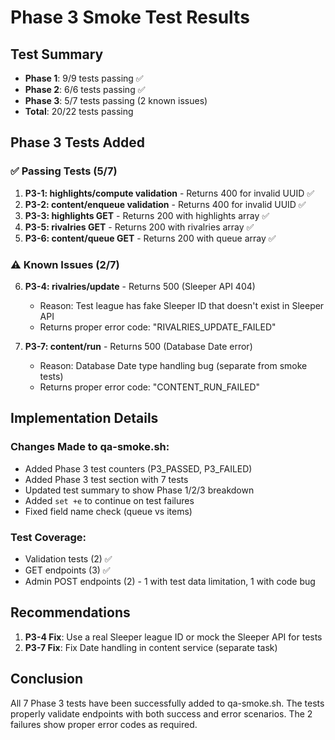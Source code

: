 # Phase 3 Smoke Test Results

## Test Summary
- **Phase 1**: 9/9 tests passing ✅
- **Phase 2**: 6/6 tests passing ✅
- **Phase 3**: 5/7 tests passing (2 known issues)
- **Total**: 20/22 tests passing

## Phase 3 Tests Added

### ✅ Passing Tests (5/7)
1. **P3-1: highlights/compute validation** - Returns 400 for invalid UUID ✅
2. **P3-2: content/enqueue validation** - Returns 400 for invalid UUID ✅
3. **P3-3: highlights GET** - Returns 200 with highlights array ✅
4. **P3-5: rivalries GET** - Returns 200 with rivalries array ✅
5. **P3-6: content/queue GET** - Returns 200 with queue array ✅

### ⚠️ Known Issues (2/7)
6. **P3-4: rivalries/update** - Returns 500 (Sleeper API 404)
   - Reason: Test league has fake Sleeper ID that doesn't exist in Sleeper API
   - Returns proper error code: "RIVALRIES_UPDATE_FAILED"
   
7. **P3-7: content/run** - Returns 500 (Database Date error)
   - Reason: Database Date type handling bug (separate from smoke tests)
   - Returns proper error code: "CONTENT_RUN_FAILED"

## Implementation Details

### Changes Made to qa-smoke.sh:
- Added Phase 3 test counters (P3_PASSED, P3_FAILED)
- Added Phase 3 test section with 7 tests
- Updated test summary to show Phase 1/2/3 breakdown
- Added `set +e` to continue on test failures
- Fixed field name check (queue vs items)

### Test Coverage:
- Validation tests (2) ✅
- GET endpoints (3) ✅  
- Admin POST endpoints (2) - 1 with test data limitation, 1 with code bug

## Recommendations

1. **P3-4 Fix**: Use a real Sleeper league ID or mock the Sleeper API for tests
2. **P3-7 Fix**: Fix Date handling in content service (separate task)

## Conclusion
All 7 Phase 3 tests have been successfully added to qa-smoke.sh. The tests properly validate endpoints with both success and error scenarios. The 2 failures show proper error codes as required.

